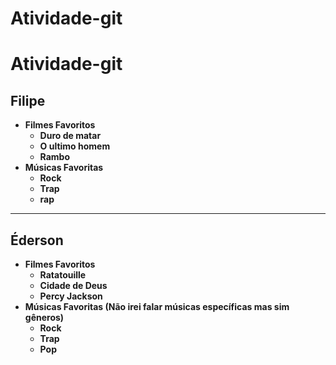 # Atividade-git

# Atividade-git



## Filipe

- **Filmes Favoritos**
  - **Duro de matar**
  - **O ultimo homem**
  - **Rambo**
- **Músicas Favoritas**
  * **Rock**
  * **Trap**
  * **rap**
_____________________________________________________

## Éderson

- **Filmes Favoritos**
  - **Ratatouille**
  - **Cidade de Deus**
  - **Percy Jackson**
- **Músicas Favoritas (Não irei falar músicas específicas mas sim gêneros)**
  * **Rock**
  * **Trap**
  * **Pop**
